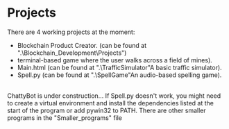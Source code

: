 # Projects

There are 4 working projects at the moment:
- Blockchain Product Creator. (can be found at ".\Blockchain_Development\Projects") <br>
- terminal-based game where the user walks across a field of mines).<br>
- Main.html (can be found at ".\TrafficSimulator"A basic traffic simulator).<br>
- Spell.py (can be found at ".\SpellGame"An audio-based spelling game).<br></br>

ChattyBot is under construction...
If Spell.py doesn't work, you might need to create a virtual environment and install the dependencies listed at the start of the program or add pywin32 to PATH.
There are other smaller programs in the "Smaller_programs" file
